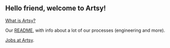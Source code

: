 ## Hello friend, welcome to Artsy!

[What is Artsy?](https://github.com/artsy/README/blob/main/culture/what-is-artsy.md)

Our [README](https://github.com/artsy/README),  with info about a lot of our processes (engineering and more).

[Jobs at Artsy](https://www.artsy.net/jobs).
